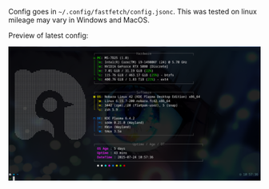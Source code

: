 Config goes in `~/.config/fastfetch/config.jsonc`. This was tested on linux mileage may vary in Windows and MacOS.

Preview of latest config:

![Preview](./fastfetch_ricing.png)
